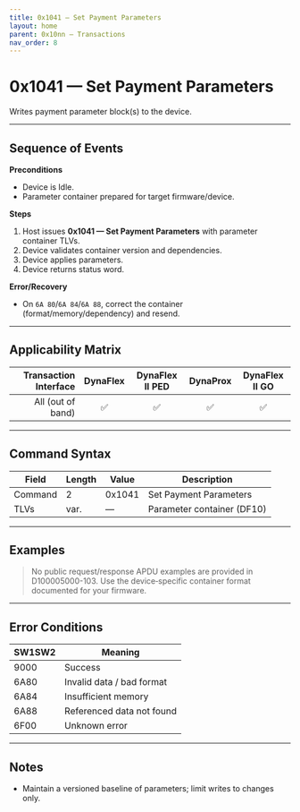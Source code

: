 ```yaml
---
title: 0x1041 — Set Payment Parameters
layout: home
parent: 0x10nn – Transactions
nav_order: 8
---
```


# 0x1041 — Set Payment Parameters

Writes payment parameter block(s) to the device.

---

## Sequence of Events

**Preconditions**
- Device is Idle.
- Parameter container prepared for target firmware/device.

**Steps**
1. Host issues **0x1041 — Set Payment Parameters** with parameter container TLVs.
2. Device validates container version and dependencies.
3. Device applies parameters.
4. Device returns status word.

**Error/Recovery**
- On `6A 80`/`6A 84`/`6A 88`, correct the container (format/memory/dependency) and resend.

---

## Applicability Matrix

| Transaction Interface | DynaFlex | DynaFlex II PED | DynaProx | DynaFlex II GO |
|----------------------:|:--------:|:---------------:|:--------:|:--------------:|
| All (out of band)     | ✅       | ✅              | ✅       | ✅             |

---

## Command Syntax

| Field   | Length | Value  | Description                |
|---------|--------|--------|----------------------------|
| Command | 2      | 0x1041 | Set Payment Parameters     |
| TLVs    | var.   | —      | Parameter container (DF10) |

---

## Examples

> No public request/response APDU examples are provided in D100005000-103. Use the device‑specific container format documented for your firmware.

---

## Error Conditions

| SW1SW2 | Meaning                    |
|--------|-----------------------------|
| 9000   | Success                     |
| 6A80   | Invalid data / bad format   |
| 6A84   | Insufficient memory         |
| 6A88   | Referenced data not found   |
| 6F00   | Unknown error               |

---

## Notes
- Maintain a versioned baseline of parameters; limit writes to changes only.
